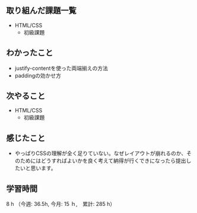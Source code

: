 ## 取り組んだ課題一覧
- HTML/CSS
  - 初級課題
## わかったこと
- justify-contentを使った両端揃えの方法
- paddingの効かせ方   
## 次やること
- HTML/CSS
    - 初級課題
## 感じたこと
- やっぱりCSSの理解が全く足りていない。なぜレイアウトが崩れるのか、そのためにはどうすればよいかを良く考えて納得が行くできになったら提出したいと思います。
## 学習時間
8 h （今週: 36.5h, 今月: 15 ｈ,　累計: 285 h）